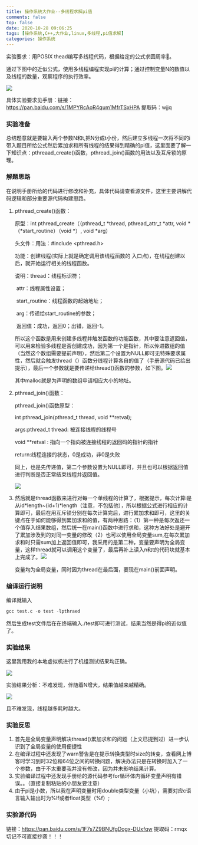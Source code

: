 ```yaml
---
title: 操作系统大作业--多线程求解pi值
comments: false
top: false
date: 2020-10-28 09:06:25
tags: [操作系统,C++,大作业,linux,多线程,pi值求解]
categories: 操作系统
---
```


实验要求：用POSIX thead编写多线程代码，根据给定的公式求圆周率🍞。

通过下图中的近似公式，使用多线程编程实现pi的计算；通过控制变量N的数值以及线程的数量，观察程序的执行效率。

![](https://pic.downk.cc/item/5f9928501cd1bbb86b77b382.jpg)

具体实验要求见手册：链接：https://pan.baidu.com/s/1MPYRcAoR4qum1MfrTSxHPA 
提取码：wjjq 

<!-- more -->

### 实验准备

总结题意就是要输入两个参数N和t,把N分成t小份，然后建立多线程一次将不同的i带入题目所给公式然后累加求和所有线程的结果得到精确的pi值，这里面要了解一下知识点：pthreaad_create()函数，pthread_join()函数的用法以及互斥锁的原理。

### 解题思路

在说明手册所给的代码进行修改和补充，具体代码请查看源文件，这里主要讲解代码逻辑和部分重要源代码构建思路。

1. pthread_create()函数：

   原型：int pthread_create（（pthread_t \*thread, pthread_attr_t *attr, void \*（\*start_routine）（void *）, void *arg）

     头文件：用法：#include <pthread.h>

     功能：创建线程(实际上就是确定调用该线程函数的          入口点)，在线程创建以后，就开始运行相关的线程函数。

     说明：thread：线程标识符；

   ​       attr：线程属性设置；

   ​       start_routine：线程函数的起始地址；

   ​       arg：传递给start_routine的参数；

   ​       返回值：成功，返回0；出错，返回-1。

   所以这个函数是用来创建多线程并触发函数的功能函数，其中要注意返回值，可以用来检验多线程是否创建成功，因为第一个是指针，所以传进数组的值（当然这个数组需要提前声明），然后第二个设置为NULL即可无特殊要求属性，然后就会触发thread（）函数分线程计算各自的值了（手册源代码已给出提示），最后一个参数就是要传递给thread()函数的参数，如下图。![](https://pic.downk.cc/item/5f99288d1cd1bbb86b77d045.jpg)

   其中malloc就是为声明的数组申请相应大小的地址。

2. pthread_join()函数：

   pthread_join()函数原型：

   int pthread_join(pthread_t thread, void **retval);

   args:pthread_t thread: 被连接线程的线程号

   void **retval : 指向一个指向被连接线程的返回码的指针的指针

   return:线程连接的状态，0是成功，非0是失败

   同上，也是先传递值，第二个参数设置为NULL即可，并且也可以根据返回值进行判断是否正常结束线程并返回值。

   ![](https://pic.downk.cc/item/5f9928c61cd1bbb86b77f439.jpg)

3. 然后就是thread函数来进行对每一个单线程的计算了，根据提示，每次计算i是从id\*length~(id+1)\*length（注意，不包括他），所以根据公式进行相应的计算即可，最后在用互斥锁分别在每次计算完后，进行累加求和即可，这里的关键点在于如何能够得到累加求和的值，有两种思路：（1）第一种是每次返还一个值存入结果数组，然后统一在main()函数中进行求和，这种方法好处是避开了累加涉及到的对同一变量的修改（2）也可以使用全局变量sum,在每次累加求和时只需sum加上返回值即可，我采用的是第二种，变量要声明为全局变量，这样thread就可以调用这个变量了，最后再补上读入n和t的代码块就基本上完成了。![](https://pic.downk.cc/item/5f99293d1cd1bbb86b7831ad.jpg)

   变量均为全局变量，同时因为thread在最后面，要现在main()前面声明。

### 编译运行说明

编译就输入

```c
gcc test.c -o test -lpthraed
```

然后生成test文件后在在终端输入./test即可进行测试，结果当然是得pi的近似值了。

### 实验结果

这里我用我的本地虚拟机进行了机组测试结果均正确。

![](https://pic.downk.cc/item/5f9929b11cd1bbb86b787f0f.jpg)

实验结果分析：不难发现，伴随着N增大，结果值越来越精确。

![](https://pic.downk.cc/item/5f9cd3141cd1bbb86b867b20.jpg)

且不难发现，线程越多耗时越大。

### 实验反思

1. 首先是全局变量声明解决thread()累加求和的问题（上文已提到过）进一步认识到了全局变量的使用便捷性
2. 在编译过程中还发现了warn警告是在提示转换类型时size的转变，查看网上博客时学习到时32位和64位之间的转换问题，解决办法只是在转换时加入了一个参数，由于不太重要我并没有修改，因为并未影响结果计算。
3. 实验编译过程中还发现手册给的源代码参考for循环体内循环变量声明有错误。。（直接复制粘贴的小朋友要注意）
4. 由于pi是小数，所以我在声明变量时用double类型变量（小坑），需要对应c语言输入输出时为%lf或者float类型（%f）;

### 实验源代码

链接：https://pan.baidu.com/s/1F7s7Z9BNUfgDogx-DUxfqw 
提取码：rmqx 
切记不可直接抄袭！！！